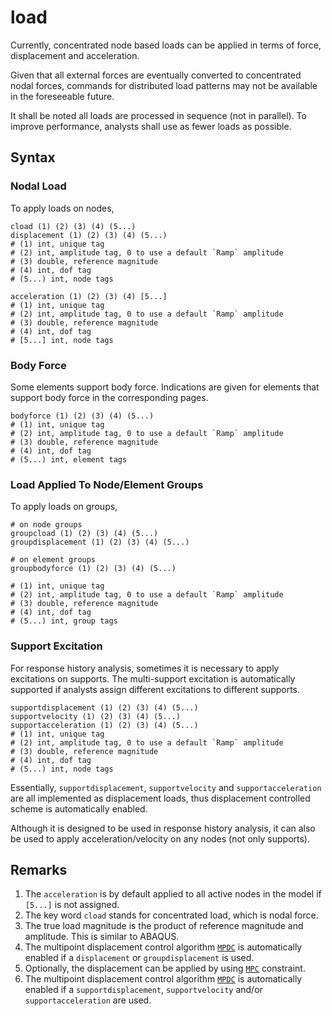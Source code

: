 # load

Currently, concentrated node based loads can be applied in terms of force, displacement and acceleration.

Given that all external forces are eventually converted to concentrated nodal forces, commands for distributed load
patterns may not be available in the foreseeable future.

It shall be noted all loads are processed in sequence (not in parallel). To improve performance, analysts shall use as
fewer loads as possible.

## Syntax

### Nodal Load

To apply loads on nodes,

```
cload (1) (2) (3) (4) (5...)
displacement (1) (2) (3) (4) (5...)
# (1) int, unique tag
# (2) int, amplitude tag, 0 to use a default `Ramp` amplitude
# (3) double, reference magnitude
# (4) int, dof tag
# (5...) int, node tags

acceleration (1) (2) (3) (4) [5...]
# (1) int, unique tag
# (2) int, amplitude tag, 0 to use a default `Ramp` amplitude
# (3) double, reference magnitude
# (4) int, dof tag
# [5...] int, node tags
```

### Body Force

Some elements support body force. Indications are given for elements that support body force in the corresponding pages.

```
bodyforce (1) (2) (3) (4) (5...)
# (1) int, unique tag
# (2) int, amplitude tag, 0 to use a default `Ramp` amplitude
# (3) double, reference magnitude
# (4) int, dof tag
# (5...) int, element tags
```

### Load Applied To Node/Element Groups

To apply loads on groups,

```
# on node groups
groupcload (1) (2) (3) (4) (5...)
groupdisplacement (1) (2) (3) (4) (5...)

# on element groups
groupbodyforce (1) (2) (3) (4) (5...)

# (1) int, unique tag
# (2) int, amplitude tag, 0 to use a default `Ramp` amplitude
# (3) double, reference magnitude
# (4) int, dof tag
# (5...) int, group tags
```

### Support Excitation

For response history analysis, sometimes it is necessary to apply excitations on supports. The multi-support excitation
is automatically supported if analysts assign different excitations to different supports.

```
supportdisplacement (1) (2) (3) (4) (5...)
supportvelocity (1) (2) (3) (4) (5...)
supportacceleration (1) (2) (3) (4) (5...)
# (1) int, unique tag
# (2) int, amplitude tag, 0 to use a default `Ramp` amplitude
# (3) double, reference magnitude
# (4) int, dof tag
# (5...) int, node tags
```

Essentially, `supportdisplacement`, `supportvelocity` and `supportacceleration` are all implemented as displacement
loads, thus displacement controlled scheme is automatically enabled.

Although it is designed to be used in response history analysis, it can also be used to apply acceleration/velocity on
any nodes (not only supports).

## Remarks

1. The `acceleration` is by default applied to all active nodes in the model if `[5...]` is not assigned.
2. The key word `cload` stands for concentrated load, which is nodal force.
3. The true load magnitude is the product of reference magnitude and amplitude. This is similar to ABAQUS.
4. The multipoint displacement control algorithm [`MPDC`](../../Library/Solver/MPDC.md) is automatically enabled if
   a `displacement` or `groupdisplacement` is used.
5. Optionally, the displacement can be applied by using [`MPC`](../../Library/Constraint/MPC.md) constraint.
6. The multipoint displacement control algorithm [`MPDC`](../../Library/Solver/MPDC.md) is automatically enabled if
   a `supportdisplacement`, `supportvelocity` and/or `supportacceleration` are used.
